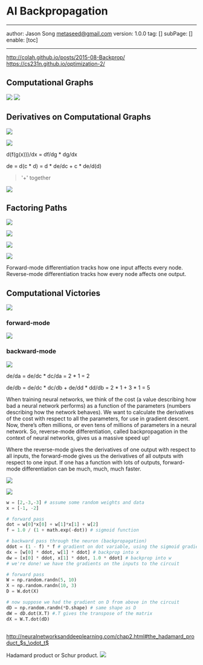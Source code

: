 # AI Backpropagation
---
author: Jason Song <metaseed@gmail.com>
version: 1.0.0
tag: []
subPage: []
enable: [toc]

---

http://colah.github.io/posts/2015-08-Backprop/
https://cs231n.github.io/optimization-2/

## Computational Graphs
![](https://raw.githubusercontent.com/metasong/iam-data/master/documents/200/image/20230602T184704495Z-image.png)
![](https://raw.githubusercontent.com/metasong/iam-data/master/documents/200/image/20230602T184748118Z-image.png)

## Derivatives on Computational Graphs
![](https://raw.githubusercontent.com/metasong/iam-data/master/documents/200/image/20230602T184941573Z-image.png)

![](https://raw.githubusercontent.com/metasong/iam-data/master/documents/200/image/20230602T184952213Z-image.png)


d(f(g(x)))/dx = df/dg * dg/dx

de = d(c * d) = d * de/dc + c * de/d(d) 
> '+'  together

![](https://raw.githubusercontent.com/metasong/iam-data/master/documents/200/image/20230602T185304360Z-image.png)


## Factoring Paths
![](https://raw.githubusercontent.com/metasong/iam-data/master/documents/200/image/20230602T185051050Z-image.png)

![](https://raw.githubusercontent.com/metasong/iam-data/master/documents/200/image/20230602T185610905Z-image.png)

![](https://raw.githubusercontent.com/metasong/iam-data/master/documents/200/image/20230602T185811748Z-image.png)

![](https://raw.githubusercontent.com/metasong/iam-data/master/documents/200/image/20230602T191023466Z-image.png)

Forward-mode differentiation tracks how one input affects every node. Reverse-mode differentiation tracks how every node affects one output. 

## Computational Victories
![](https://raw.githubusercontent.com/metasong/iam-data/master/documents/200/image/20230602T184952213Z-image.png)
### forward-mode
![](https://raw.githubusercontent.com/metasong/iam-data/master/documents/200/image/20230602T191447348Z-image.png)

### backward-mode
![](https://raw.githubusercontent.com/metasong/iam-data/master/documents/200/image/20230602T191520795Z-image.png)

de/da = de/dc * dc/da = 2 * 1 = 2

de/db = de/dc * dc/db + de/dd * dd/db = 2 * 1  + 3 * 1 = 5

When training neural networks, we think of the cost (a value describing how bad a neural network performs) as a function of the parameters (numbers describing how the network behaves). We want to calculate the derivatives of the cost with respect to all the parameters, for use in gradient descent. Now, there’s often millions, or even tens of millions of parameters in a neural network. So, reverse-mode differentiation, called backpropagation in the context of neural networks, gives us a massive speed up!

Where the reverse-mode gives the derivatives of one output with respect to all inputs, the forward-mode gives us the derivatives of all outputs with respect to one input. If one has a function with lots of outputs, forward-mode differentiation can be much, much, much faster.

![](https://raw.githubusercontent.com/metasong/iam-data/master/documents/200/image/20230606T214340370Z-image.png)

![](https://raw.githubusercontent.com/metasong/iam-data/master/documents/200/image/20230606T215005501Z-image.png)

```python
w = [2,-3,-3] # assume some random weights and data
x = [-1, -2]

# forward pass
dot = w[0]*x[0] + w[1]*x[1] + w[2]
f = 1.0 / (1 + math.exp(-dot)) # sigmoid function

# backward pass through the neuron (backpropagation)
ddot = (1 - f) * f # gradient on dot variable, using the sigmoid gradient derivation
dx = [w[0] * ddot, w[1] * ddot] # backprop into x
dw = [x[0] * ddot, x[1] * ddot, 1.0 * ddot] # backprop into w
# we're done! we have the gradients on the inputs to the circuit
```

```python
# forward pass
W = np.random.randn(5, 10)
X = np.random.randn(10, 3)
D = W.dot(X)

# now suppose we had the gradient on D from above in the circuit
dD = np.random.randn(*D.shape) # same shape as D
dW = dD.dot(X.T) #.T gives the transpose of the matrix
dX = W.T.dot(dD)

```

## 
http://neuralnetworksanddeeplearning.com/chap2.html#the_hadamard_product_$s_\odot_t$

Hadamard product or Schur product. 
![](https://raw.githubusercontent.com/metasong/iam-data/master/documents/200/image/20230602T193116120Z-image.png)